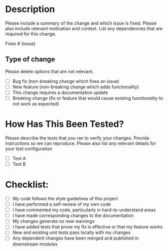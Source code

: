 # Description

Please include a summary of the change and which issue is fixed. Please also 
include relevant motivation and context. List any dependencies that are 
required for this change.

Fixes # (issue)

## Type of change

Please delete options that are not relevant.

- [ ] Bug fix (non-breaking change which fixes an issue)
- [ ] New feature (non-breaking change which adds functionality)
- [ ] This change requires a documentation update
- [ ] Breaking change (fix or feature that would cause existing functionality to not work as expected)

# How Has This Been Tested?

Please describe the tests that you ran to verify your changes. Provide 
instructions so we can reproduce. Please also list any relevant details for 
your test configuration

- [ ] Test A
- [ ] Test B

# Checklist:

- [ ] My code follows the style guidelines of this project
- [ ] I have performed a self-review of my own code
- [ ] I have commented my code, particularly in hard-to-understand areas
- [ ] I have made corresponding changes to the documentation
- [ ] My changes generate no new warnings
- [ ] I have added tests that prove my fix is effective or that my feature works
- [ ] New and existing unit tests pass locally with my changes
- [ ] Any dependent changes have been merged and published in downstream modules
